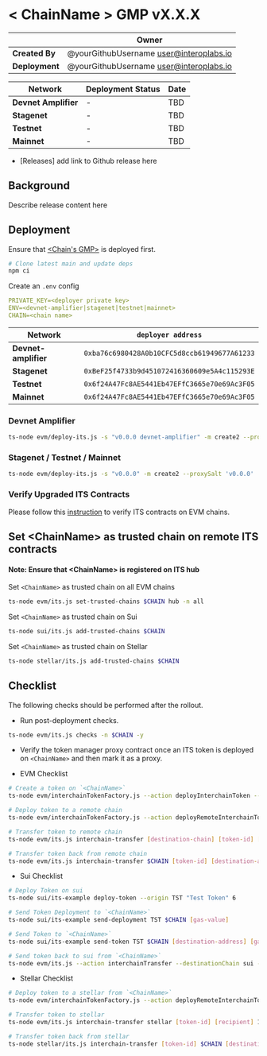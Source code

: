 # &lt; ChainName &gt; GMP vX.X.X

|                | **Owner**                                 |
| -------------- | ----------------------------------------- |
| **Created By** | @yourGithubUsername <user@interoplabs.io> |
| **Deployment** | @yourGithubUsername <user@interoplabs.io> |

| **Network**          | **Deployment Status** | **Date** |
| -------------------- | --------------------- | -------- |
| **Devnet Amplifier** | -                     | TBD      |
| **Stagenet**         | -                     | TBD      |
| **Testnet**          | -                     | TBD      |
| **Mainnet**          | -                     | TBD      |

- [Releases] add link to Github release here

## Background

Describe release content here

## Deployment

Ensure that [<Chain's GMP>](../evm/path-to-GMP-release-doc) is deployed first.

```bash
# Clone latest main and update deps
npm ci
```

Create an `.env` config

```yaml
PRIVATE_KEY=<deployer private key>
ENV=<devnet-amplifier|stagenet|testnet|mainnet>
CHAIN=<chain name>
```

| Network              | `deployer address`                           |
| -------------------- | -------------------------------------------- |
| **Devnet-amplifier** | `0xba76c6980428A0b10CFC5d8ccb61949677A61233` |
| **Stagenet**         | `0xBeF25f4733b9d451072416360609e5A4c115293E` |
| **Testnet**          | `0x6f24A47Fc8AE5441Eb47EFfC3665e70e69Ac3F05` |
| **Mainnet**          | `0x6f24A47Fc8AE5441Eb47EFfC3665e70e69Ac3F05` |

### Devnet Amplifier

```bash
ts-node evm/deploy-its.js -s "v0.0.0 devnet-amplifier" -m create2 --proxySalt 'v0.0.0 devnet-amplifier'
```

### Stagenet / Testnet / Mainnet

```bash
ts-node evm/deploy-its.js -s "v0.0.0" -m create2 --proxySalt 'v0.0.0'
```

### Verify Upgraded ITS Contracts

Please follow this [instruction](https://github.com/axelarnetwork/axelar-contract-deployments/tree/main/evm#contract-verification) to verify ITS contracts on EVM chains.

## Set &lt;ChainName&gt; as trusted chain on remote ITS contracts

#### Note: Ensure that &lt;ChainName&gt; is registered on ITS hub

Set `<ChainName>` as trusted chain on all EVM chains
```bash
ts-node evm/its.js set-trusted-chains $CHAIN hub -n all
```

Set `<ChainName>` as trusted chain on Sui

```bash
ts-node sui/its.js add-trusted-chains $CHAIN
```

Set `<ChainName>` as trusted chain on Stellar

```bash
ts-node stellar/its.js add-trusted-chains $CHAIN
```

## Checklist

The following checks should be performed after the rollout.

- Run post-deployment checks.

```bash
ts-node evm/its.js checks -n $CHAIN -y
```

- Verify the token manager proxy contract once an ITS token is deployed on `<ChainName>` and then mark it as a proxy.

- EVM Checklist

```bash
# Create a token on `<ChainName>`
ts-node evm/interchainTokenFactory.js --action deployInterchainToken --minter [minter-address] --name "test" --symbol "TST" --decimals 6 --initialSupply 10000 --salt "salt1234" -n $CHAIN

# Deploy token to a remote chain
ts-node evm/interchainTokenFactory.js --action deployRemoteInterchainToken --destinationChain [destination-chain] --salt "salt1234" --gasValue [gas-value] -y -n $CHAIN

# Transfer token to remote chain
ts-node evm/its.js interchain-transfer [destination-chain] [token-id] [recipient] 1 --gasValue [gas-value] -n $CHAIN

# Transfer token back from remote chain
ts-node evm/its.js interchain-transfer $CHAIN [token-id] [destination-address] 1 --gasValue [gas-value] -n [destination-chain]
```

- Sui Checklist

```bash
# Deploy Token on sui
ts-node sui/its-example deploy-token --origin TST "Test Token" 6

# Send Token Deployment to `<ChainName>`
ts-node sui/its-example send-deployment TST $CHAIN [gas-value]

# Send Token to `<ChainName>`
ts-node sui/its-example send-token TST $CHAIN [destination-address] [gas-value] 1

# Send token back to sui from `<ChainName>`
ts-node evm/its.js --action interchainTransfer --destinationChain sui --tokenId [token-id] --destinationAddress [recipient] --amount 1 --gasValue [gas-value] -n $CHAIN
```

- Stellar Checklist

```bash
# Deploy token to a stellar from `<ChainName>`
ts-node evm/interchainTokenFactory.js --action deployRemoteInterchainToken --destinationChain stellar --salt "salt1234" --gasValue [gas-value] -y -n $CHAIN

# Transfer token to stellar
ts-node evm/its.js interchain-transfer stellar [token-id] [recipient] 1 --gasValue [gas-value] -n $CHAIN

# Transfer token back from stellar
ts-node stellar/its.js interchain-transfer [token-id] $CHAIN [destination-address] 1 --gas-amount [gas-amount]
```
